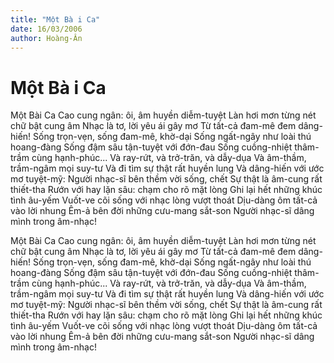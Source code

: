 ```yaml
---
title: "Một Bà i Ca"
date: 16/03/2006
author: Hoàng-Ân
---
```


# Một Bà i Ca

Một Bài Ca
Cao cung ngân: ôi, âm huyền diễm-tuyệt
Làn hơi mơn từng nét chữ bật cung âm
Nhạc là tơ, lời yêu ái gây mơ
Từ tất-cả đam-mê đem dâng-hiến!
Sống trọn-vẹn, sống đam-mê, khờ-dại
Sống ngất-ngây như loài thú hoang-đàng
Sống đậm sâu tận-tuyệt với đớn-đau
Sống cuồng-nhiệt thâm-trầm cùng hạnh-phúc...
Và ray-rứt, và trở-trăn, và dẫy-dụa
Và âm-thầm, trầm-ngâm mọi suy-tư
Và đi tìm sự thật rất huyền lung
Và dâng-hiến với ước mơ tuyệt-mỹ:
Người nhạc-sĩ bên thềm vời sống, chết
Sự thật là âm-cung rất thiết-tha
Rướn với hay lặn sâu: chạm cho rõ mặt lòng
Ghi lại hết những khúc tình âu-yếm
Vuốt-ve cõi sống với nhạc lòng vượt thoát
Dịu-dàng ôm tất-cả vào lời nhung
Êm-ả bên đời những cưu-mang sắt-son
Người nhạc-sĩ dâng mình trong âm-nhạc!

Một Bài Ca
Cao cung ngân: ôi, âm huyền diễm-tuyệt
Làn hơi mơn từng nét chữ bật cung âm
Nhạc là tơ, lời yêu ái gây mơ
Từ tất-cả đam-mê đem dâng-hiến!
Sống trọn-vẹn, sống đam-mê, khờ-dại
Sống ngất-ngây như loài thú hoang-đàng
Sống đậm sâu tận-tuyệt với đớn-đau
Sống cuồng-nhiệt thâm-trầm cùng hạnh-phúc...
Và ray-rứt, và trở-trăn, và dẫy-dụa
Và âm-thầm, trầm-ngâm mọi suy-tư
Và đi tìm sự thật rất huyền lung
Và dâng-hiến với ước mơ tuyệt-mỹ:
Người nhạc-sĩ bên thềm vời sống, chết
Sự thật là âm-cung rất thiết-tha
Rướn với hay lặn sâu: chạm cho rõ mặt lòng
Ghi lại hết những khúc tình âu-yếm
Vuốt-ve cõi sống với nhạc lòng vượt thoát
Dịu-dàng ôm tất-cả vào lời nhung
Êm-ả bên đời những cưu-mang sắt-son
Người nhạc-sĩ dâng mình trong âm-nhạc!
